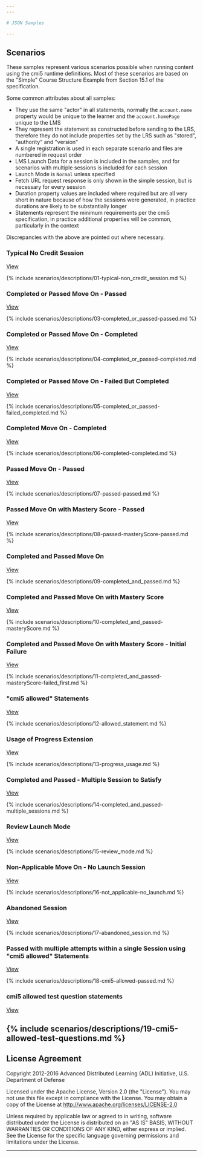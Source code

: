 ```yaml
---
---

# JSON Samples

---
```


## Scenarios

These samples represent various scenarios possible when running content using the cmi5 runtime definitions. Most of these scenarios are based on the "Simple" Course Structure Example from Section 15.1 of the specification.

Some common attributes about all samples:

- They use the same "actor" in all statements, normally the `account.name` property would be unique to the learner and the `account.homePage` unique to the LMS
- They represent the statement as constructed before sending to the LRS, therefore they do not include properties set by the LRS such as "stored", "authority" and "version"
- A single registration is used in each separate scenario and files are numbered in request order
- LMS Launch Data for a session is included in the samples, and for scenarios with multiple sessions is included for each session
- Launch Mode is `Normal` unless specified
- Fetch URL request response is only shown in the simple session, but is necessary for every session
- Duration property values are included where required but are all very short in nature because of how the sessions were generated, in practice durations are likely to be substantially longer
- Statements represent the minimum requirements per the cmi5 specification, in practice additional properties will be common, particularly in the context

Discrepancies with the above are pointed out where necessary.

### Typical No Credit Session

[View](scenarios/01-typical-non_credit_session)

{% include scenarios/descriptions/01-typical-non_credit_session.md %}

### Completed or Passed Move On - Passed

[View](scenarios/03-completed_or_passed-passed)

{% include scenarios/descriptions/03-completed_or_passed-passed.md %}

### Completed or Passed Move On - Completed

[View](scenarios/04-completed_or_passed-completed)

{% include scenarios/descriptions/04-completed_or_passed-completed.md %}

### Completed or Passed Move On - Failed But Completed

[View](scenarios/05-completed_or_passed-failed_completed)

{% include scenarios/descriptions/05-completed_or_passed-failed_completed.md %}

### Completed Move On - Completed

[View](scenarios/06-completed-completed)

{% include scenarios/descriptions/06-completed-completed.md %}

### Passed Move On - Passed

[View](scenarios/07-passed-passed)

{% include scenarios/descriptions/07-passed-passed.md %}

### Passed Move On with Mastery Score - Passed

[View](scenarios/08-passed-masteryScore-passed)

{% include scenarios/descriptions/08-passed-masteryScore-passed.md %}

### Completed and Passed Move On

[View](scenarios/09-completed_and_passed)

{% include scenarios/descriptions/09-completed_and_passed.md %}

### Completed and Passed Move On with Mastery Score

[View](scenarios/10-completed_and_passed-masteryScore)

{% include scenarios/descriptions/10-completed_and_passed-masteryScore.md %}

### Completed and Passed Move On with Mastery Score - Initial Failure

[View](scenarios/11-completed_and_passed-masteryScore-failed_first)

{% include scenarios/descriptions/11-completed_and_passed-masteryScore-failed_first.md %}

### "cmi5 allowed" Statements

[View](scenarios/12-allowed_statement)

{% include scenarios/descriptions/12-allowed_statement.md %}

### Usage of Progress Extension

[View](scenarios/13-progress_usage)

{% include scenarios/descriptions/13-progress_usage.md %}

### Completed and Passed - Multiple Session to Satisfy

[View](scenarios/14-completed_and_passed-multiple_sessions)

{% include scenarios/descriptions/14-completed_and_passed-multiple_sessions.md %}

### Review Launch Mode

[View](scenarios/15-review_mode)

{% include scenarios/descriptions/15-review_mode.md %}

### Non-Applicable Move On - No Launch Session

[View](scenarios/16-not_applicable-no_launch)

{% include scenarios/descriptions/16-not_applicable-no_launch.md %}

### Abandoned Session

[View](scenarios/17-abandoned_session)

{% include scenarios/descriptions/17-abandoned_session.md %}

### Passed with multiple attempts within a single Session using "cmi5 allowed" Statements

[View](scenarios/18-cmi5-allowed-passed)

{% include scenarios/descriptions/18-cmi5-allowed-passed.md %}

### cmi5 allowed test question statements

[View](scenarios/19-cmi5-allowed-test-questions)

## {% include scenarios/descriptions/19-cmi5-allowed-test-questions.md %}

## License Agreement

Copyright 2012-2016 Advanced Distributed Learning (ADL) Initiative, U.S. Department of Defense

Licensed under the Apache License, Version 2.0 (the "License"). You may not use this file except in compliance with the License.
You may obtain a copy of the License at http://www.apache.org/licenses/LICENSE-2.0

Unless required by applicable law or agreed to in writing, software distributed under the License is distributed
on an "AS IS" BASIS, WITHOUT WARRANTIES OR CONDITIONS OF ANY KIND, either express or implied. See the License for
the specific language governing permissions and limitations under the License.

---
